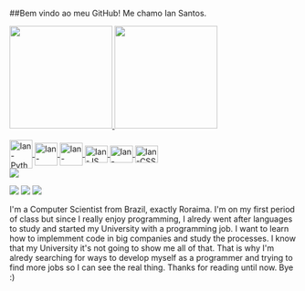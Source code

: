 ##Bem vindo ao meu GitHub! Me chamo Ian Santos.
<div>
  <a href="https://github.com/ian-santos-nascimento">
  <img height="180em" src="https://github-readme-stats.vercel.app/api?username=ian-santos-nascimento&show_icons=true&theme=blueberry&include_all_commits=true&count_private=true"/>
  <img height="180em" src="https://github-readme-stats.vercel.app/api/top-langs/?username=ian-santos-nascimento&layout=compact&langs_count=7&theme=blueberry"/>
</div>
<div style="display: inline_block"><br>
    <img align="center" alt="Ian-Python" height="50" width="40" src="https://cdn.jsdelivr.net/gh/devicons/devicon/icons/python/python-original.svg">
    <img align="center" alt="Ian-Gitlab" height="40" width="40" src="https://cdn.jsdelivr.net/gh/devicons/devicon/icons/gitlab/gitlab-original-wordmark.svg">
    <img align="center" alt="Ian-Java" height="40" width="40" src="https://cdn.jsdelivr.net/gh/devicons/devicon/icons/java/java-original.svg">
    <img align="center" alt="Ian-JS" height="30" width="40" src="https://cdn.jsdelivr.net/gh/devicons/devicon/icons/javascript/javascript-original.svg">
    <img align="center" alt="Ian-HTML" height="30" width="40" src="https://cdn.jsdelivr.net/gh/devicons/devicon/icons/html5/html5-original.svg">
    <img align="center" alt="Ian-CSS" height="30" width="40" src="https://cdn.jsdelivr.net/gh/devicons/devicon/icons/css3/css3-original.svg">
</div>
<div> 
  <a href="https://www.instagram.com/ian_nascimento/" target="_blank"><img src="https://img.shields.io/badge/-Instagram-%23E4405F?style=for-the-badge&logo=instagram&logoColor=white" target="_blank"></a>
 	
 <a href="https://discord.gg/G9GPg5SA75" target="_blank"><img src="https://img.shields.io/badge/Discord-7289DA?style=for-the-badge&logo=discord&logoColor=white" target="_blank"></a> 
  <a href = "mailto:iansantosnascimento@gmail.com"><img src="https://img.shields.io/badge/-Gmail-%23333?style=for-the-badge&logo=gmail&logoColor=white" target="_blank"></a>
  <a href="https://www.linkedin.com/in/ian-nascimento-11358b203/" target="_blank"><img src="https://img.shields.io/badge/-LinkedIn-%230077B5?style=for-the-badge&logo=linkedin&logoColor=white" target="_blank"></a> 
 </div>
  
<p>
I'm a Computer Scientist from Brazil, exactly Roraima. I'm on my first period of class but since I really enjoy programming, I alredy went after languages to study and started my
University with a programming job. I want to learn how to implemment code in big companies and study the processes. I know that my University it's not going to show me all of that.
That is why I'm alredy searching for ways to develop myself as a programmer and trying to find more jobs so I can see the real thing. Thanks for reading until now. Bye :)
</p>

